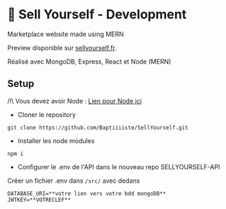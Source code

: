 # 💫 Sell Yourself - Development
Marketplace website made using MERN

Preview disponible sur [sellyourself.fr](http://localhost:3000).

Réalisé avec MongoDB, Express, React et Node (MERN)

## Setup

/!\ Vous devez avoir Node : [Lien pour Node ici](https://nodejs.org/en/)

- Cloner le repository
```
git clone https://github.com/Baptiiiiste/SellYourself.git
```

- Installer les node modules
```
npm i
```

- Configurer le .env de l'API dans le nouveau repo SELLYOURSELF-API

Créer un fichier .env dans `/src/` avec dedans 
```
DATABASE_URI=**votre lien vers votre bdd mongoDB**
JWTKEY=**VOTRECLEF**
```
